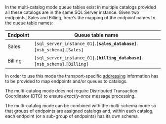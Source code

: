 In the multi-catalog mode queue tables exist in multiple catalogs provided all these catalogs are in the same SQL Server instance. Given two endpoints, Sales and Billing, here's the mapping of the endpoint names to the queue table names:

| Endpoint | Queue table name                                                      |
|----------|-----------------------------------------------------------------------|
| Sales    | `[sql_server_instance_01]`.**`[sales_database]`**.`[nsb_schema]`.`[Sales]`     |
| Billing  | `[sql_server_instance_01]`.**`[billing_database]`**.`[nsb_schema]`.`[Billing]` |

In order to use this mode the transport-specific [addressing](/transports/sql/addressing.md) information has to be provided to map endpoints and/or queues to catalogs.

The multi-catalog mode does not require Distributed Transaction Coordinator (DTC) to ensure *exactly-once* message processing.

The multi-catalog mode can be combined with the multi-schema mode so that groups of endpoints are assigned catalogs and, within each catalog, each endpoint (or a sub-group of endpoints) has its own schema.